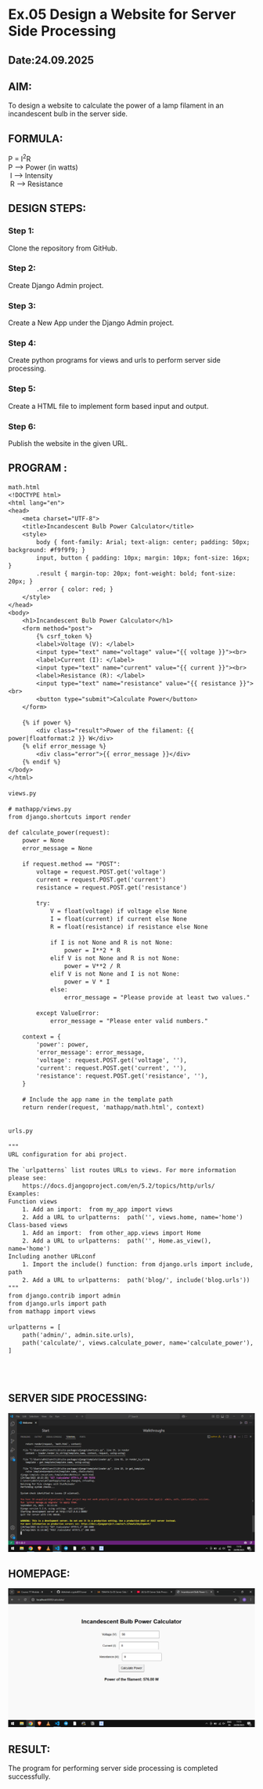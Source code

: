 # Ex.05 Design a Website for Server Side Processing
## Date:24.09.2025

## AIM:
 To design a website to calculate the power of a lamp filament in an incandescent bulb in the server side. 


## FORMULA:
P = I<sup>2</sup>R
<br> P --> Power (in watts)
<br> I --> Intensity
<br> R --> Resistance

## DESIGN STEPS:

### Step 1:
Clone the repository from GitHub.

### Step 2:
Create Django Admin project.

### Step 3:
Create a New App under the Django Admin project.

### Step 4:
Create python programs for views and urls to perform server side processing.

### Step 5:
Create a HTML file to implement form based input and output.

### Step 6:
Publish the website in the given URL.

## PROGRAM :
```
math.html
<!DOCTYPE html>
<html lang="en">
<head>
    <meta charset="UTF-8">
    <title>Incandescent Bulb Power Calculator</title>
    <style>
        body { font-family: Arial; text-align: center; padding: 50px; background: #f9f9f9; }
        input, button { padding: 10px; margin: 10px; font-size: 16px; }
        .result { margin-top: 20px; font-weight: bold; font-size: 20px; }
        .error { color: red; }
    </style>
</head>
<body>
    <h1>Incandescent Bulb Power Calculator</h1>
    <form method="post">
        {% csrf_token %}
        <label>Voltage (V): </label>
        <input type="text" name="voltage" value="{{ voltage }}"><br>
        <label>Current (I): </label>
        <input type="text" name="current" value="{{ current }}"><br>
        <label>Resistance (R): </label>
        <input type="text" name="resistance" value="{{ resistance }}"><br>
        <button type="submit">Calculate Power</button>
    </form>

    {% if power %}
        <div class="result">Power of the filament: {{ power|floatformat:2 }} W</div>
    {% elif error_message %}
        <div class="error">{{ error_message }}</div>
    {% endif %}
</body>
</html>

views.py

# mathapp/views.py
from django.shortcuts import render

def calculate_power(request):
    power = None
    error_message = None

    if request.method == "POST":
        voltage = request.POST.get('voltage')
        current = request.POST.get('current')
        resistance = request.POST.get('resistance')

        try:
            V = float(voltage) if voltage else None
            I = float(current) if current else None
            R = float(resistance) if resistance else None

            if I is not None and R is not None:
                power = I**2 * R
            elif V is not None and R is not None:
                power = V**2 / R
            elif V is not None and I is not None:
                power = V * I
            else:
                error_message = "Please provide at least two values."

        except ValueError:
            error_message = "Please enter valid numbers."

    context = {
        'power': power,
        'error_message': error_message,
        'voltage': request.POST.get('voltage', ''),
        'current': request.POST.get('current', ''),
        'resistance': request.POST.get('resistance', ''),
    }

    # Include the app name in the template path
    return render(request, 'mathapp/math.html', context)


urls.py

"""
URL configuration for abi project.

The `urlpatterns` list routes URLs to views. For more information please see:
    https://docs.djangoproject.com/en/5.2/topics/http/urls/
Examples:
Function views
    1. Add an import:  from my_app import views
    2. Add a URL to urlpatterns:  path('', views.home, name='home')
Class-based views
    1. Add an import:  from other_app.views import Home
    2. Add a URL to urlpatterns:  path('', Home.as_view(), name='home')
Including another URLconf
    1. Import the include() function: from django.urls import include, path
    2. Add a URL to urlpatterns:  path('blog/', include('blog.urls'))
"""
from django.contrib import admin
from django.urls import path
from mathapp import views

urlpatterns = [
    path('admin/', admin.site.urls),
    path('calculate/', views.calculate_power, name='calculate_power'),
]




```

## SERVER SIDE PROCESSING:
![alt text](image.png)

## HOMEPAGE:
![alt text](<Screenshot (23).png>)

## RESULT:
The program for performing server side processing is completed successfully.
